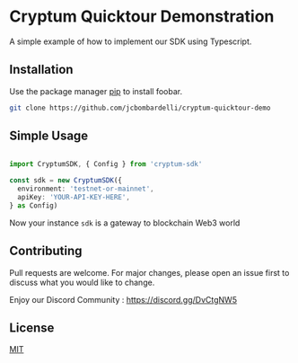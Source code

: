 # Cryptum Quicktour Demonstration

A simple example of how to implement our SDK using Typescript.

## Installation

Use the package manager [pip](https://pip.pypa.io/en/stable/) to install foobar.

```bash
git clone https://github.com/jcbombardelli/cryptum-quicktour-demo
```

## Simple Usage

```typescript

import CryptumSDK, { Config } from 'cryptum-sdk'

const sdk = new CryptumSDK({
  environment: 'testnet-or-mainnet',
  apiKey: 'YOUR-API-KEY-HERE',
} as Config)


```
Now your instance `sdk` is a gateway to blockchain Web3 world

## Contributing

Pull requests are welcome. For major changes, please open an issue first
to discuss what you would like to change.

Enjoy our Discord Community : https://discord.gg/DvCtgNW5

## License

[MIT](https://choosealicense.com/licenses/mit/)
